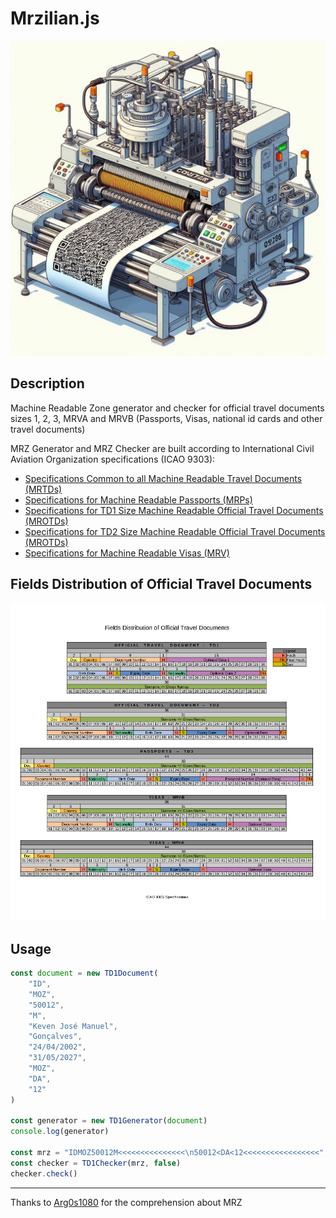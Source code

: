 # Mrzilian.js

![image](public/mrz.jpeg)

## Description

Machine Readable Zone generator and checker for official travel documents sizes
1, 2, 3, MRVA and MRVB (Passports, Visas, national id cards and other travel documents)

MRZ Generator and MRZ Checker are built according to International Civil Aviation
Organization specifications (ICAO 9303):

* [Specifications Common to all Machine Readable Travel Documents (MRTDs)](https://www.icao.int/publications/Documents/9303_p3_cons_en.pdf)
* [Specifications for Machine Readable Passports (MRPs)](https://www.icao.int/publications/Documents/9303_p4_cons_en.pdf)
* [Specifications for TD1 Size Machine Readable Official Travel Documents (MROTDs)](https://www.icao.int/publications/Documents/9303_p5_cons_en.pdf)
* [Specifications for TD2 Size Machine Readable Official Travel Documents (MROTDs)](https://www.icao.int/publications/Documents/9303_p6_cons_en.pdf)
* [Specifications for Machine Readable Visas (MRV)](https://www.icao.int/publications/Documents/9303_p7_cons_en.pdf)

## Fields Distribution of Official Travel Documents

![image](public/Fields_Distribution.png)

## Usage

````js
const document = new TD1Document(
    "ID",
    "MOZ",
    "50012",
    "M",
    "Keven José Manuel",
    "Gonçalves",
    "24/04/2002",
    "31/05/2027",
    "MOZ",
    "DA",
    "12"
) 

const generator = new TD1Generator(document)
console.log(generator)

const mrz = "IDMOZ50012M<<<<<<<<<<<<<<<\n50012<DA<12<<<<<<<<<<<<<<<<<";
const checker = TD1Checker(mrz, false)
checker.check()
``````

---
Thanks to [Arg0s1080](https://github.com/Arg0s1080) for the comprehension about MRZ
